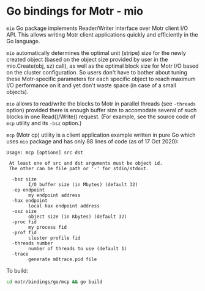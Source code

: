 # Go bindings for Motr - mio

`mio` Go package implements Reader/Writer interface over Motr client I/O API.
This allows writing Motr client applications quickly and efficiently in the Go language.

`mio` automatically determines the optimal unit (stripe) size for the newly created object
(based on the object size provided by user in the mio.Create(obj, sz) call), as well as
the optimal block size for Motr I/O based on the cluster configuration. So users don't have
to bother about tuning these Motr-specific parameters for each specific object to reach
maximum I/O performance on it and yet don't waste space (in case of a small objects).

`mio` allows to read/write the blocks to Motr in parallel threads (see `-threads` option)
provided there is enough buffer size to accomodate several of such blocks in one
Read()/Write() request. (For example, see the source code of `mcp` utility and its `-bsz`
option.)

`mcp` (Motr cp) utility is a client application example written in pure Go which uses
`mio` package and has only 88 lines of code (as of 17 Oct 2020):

```Text
Usage: mcp [options] src dst

 At least one of src and dst arguments must be object id.
 The other can be file path or '-' for stdin/stdout.

  -bsz size
    	I/O buffer size (in Mbytes) (default 32)
  -ep endpoint
    	my endpoint address
  -hax endpoint
    	local hax endpoint address
  -osz size
    	object size (in Kbytes) (default 32)
  -proc fid
    	my process fid
  -prof fid
    	cluster profile fid
  -threads number
    	number of threads to use (default 1)
  -trace
    	generate m0trace.pid file
```

To build:

```sh
cd motr/bindings/go/mcp && go build
```

